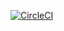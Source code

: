[![CircleCI](https://circleci.com/gh/mariobrusarosco/walter-white.svg?style=svg)](https://circleci.com/gh/mariobrusarosco/walter-white)
